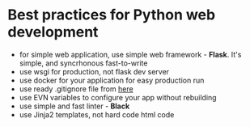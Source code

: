 Best practices for Python web development
===


+ for simple web application, use simple web framework - **Flask**. It's simple, and syncrhonous fast-to-write
+ use wsgi for production, not flask dev server
+ use docker for your application for easy production run
+ use ready .gitignore file from [here](https://github.com/github/gitignore/blob/main/Python.gitignore)
+ use EVN variables to configure your app without rebuilding
+ use simple and fast linter - **Black**
+ use Jinja2 templates, not hard code html code

